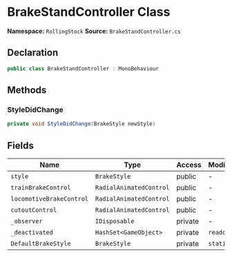 # BrakeStandController Class

**Namespace:** `RollingStock`
**Source:** `BrakeStandController.cs`

## Declaration

```csharp
public class BrakeStandController : MonoBehaviour
```

## Methods

### StyleDidChange

```csharp
private void StyleDidChange(BrakeStyle newStyle)
```

## Fields

| Name | Type | Access | Modifiers |
|------|------|--------|-----------|
| `style` | `BrakeStyle` | public | - |
| `trainBrakeControl` | `RadialAnimatedControl` | public | - |
| `locomotiveBrakeControl` | `RadialAnimatedControl` | public | - |
| `cutoutControl` | `RadialAnimatedControl` | public | - |
| `_observer` | `IDisposable` | private | - |
| `_deactivated` | `HashSet<GameObject>` | private | `readonly` |
| `DefaultBrakeStyle` | `BrakeStyle` | private | `static` |

